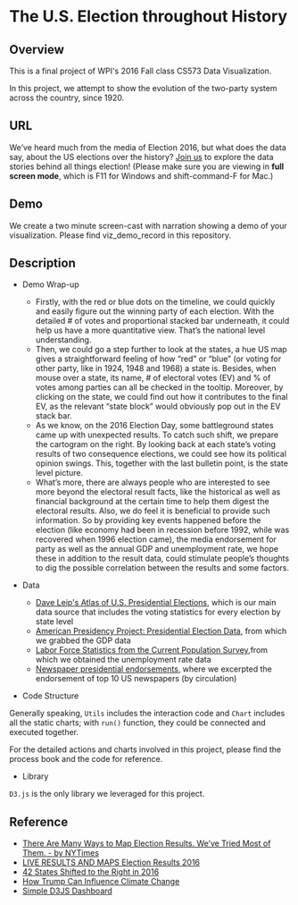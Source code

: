 # The U.S. Election throughout History


## Overview
This is a final project of WPI's 2016 Fall class CS573 Data Visualization.

In this project, we attempt to show the evolution of the two-party system across the country, since 1920.


## URL
We’ve heard much from the media of Election 2016, but what does the data say, about the US elections over the history? [Join us](https://ViennaChen.github.io/WPI_DV_Final_Project/index.html) to explore the data stories behind all things election! (Please make sure you are viewing in **full screen mode**, which is F11 for Windows and shift-command-F for Mac.)


## Demo
We create a two minute screen-cast with narration showing a demo of your visualization. Please find viz_demo_record in this repository.


## Description
- Demo Wrap-up

  * Firstly, with the red or blue dots on the timeline, we could quickly and easily figure out the winning party of each election. With the detailed # of votes and proportional stacked bar underneath, it could help us have a more quantitative view. That’s the national level understanding.
  * Then, we could go a step further to look at the states, a hue US map gives a straightforward feeling of how “red” or “blue” (or voting for other party, like in 1924, 1948 and 1968) a state is. Besides, when mouse over a state, its name, # of electoral votes (EV) and % of votes among parties can all be checked in the tooltip. Moreover, by clicking on the state, we could find out how it contributes to the final EV, as the relevant “state block” would obviously pop out in the EV stack bar.
  * As we know, on the 2016 Election Day, some battleground states came up with unexpected results. To catch such shift, we prepare the cartogram on the right. By looking back at each state’s voting results of two consequence elections, we could see how its political opinion swings. This, together with the last bulletin point, is the state level picture.
  * What’s more, there are always people who are interested to see more beyond the electoral result facts, like the historical as well as financial background at the certain time to help them digest the electoral results. Also, we do feel it is beneficial to provide such information. So by providing key events happened before the election (like economy had been in recession before 1992, while was recovered when 1996 election came), the media endorsement for party as well as the annual GDP and unemployment rate, we hope these in addition to the result data, could stimulate people’s thoughts to dig the possible correlation between the results and some factors.

- Data

  * [Dave Leip's Atlas of U.S. Presidential Elections](http://uselectionatlas.org/), which is our main data source that includes the voting statistics for every election by state level
  * [American Presidency Project: Presidential Election Data](http://www.presidency.ucsb.edu/elections.php), from which we grabbed the GDP data
  * [Labor Force Statistics from the Current Population Survey](http://data.bls.gov/timeseries/LNS14000000),from which we obtained the unemployment rate data
  * [Newspaper presidential endorsements](http://noahveltman.com/endorsements/), where we excerpted the endorsement of top 10 US newspapers (by circulation)


- Code Structure

Generally speaking, `Utils` includes the interaction code and `Chart` includes all the static charts; with `run()` function, they could be connected and executed together.

For the detailed actions and charts involved in this project, please find the process book and the code for reference.


- Library

`D3.js` is the only library we leveraged for this project.


## Reference
- [There Are Many Ways to Map Election Results. We’ve Tried Most of Them. - by NYTimes](http://www.nytimes.com/interactive/2016/11/01/upshot/many-ways-to-map-election-results.html?_r=0)
- [LIVE RESULTS AND MAPS Election Results 2016](http://graphics.wsj.com/elections/2016/results/)
- [42 States Shifted to the Right in 2016](http://www.nytimes.com/interactive/2016/11/09/us/elections/states-shift.html?_r=0)
- [How Trump Can Influence Climate Change](http://www.nytimes.com/interactive/2016/12/08/us/trump-climate-change.html?smid=tw-nytimes&smtyp=cur&_r=1)
- [Simple D3JS Dashboard](http://bl.ocks.org/diethardsteiner/3287802)
